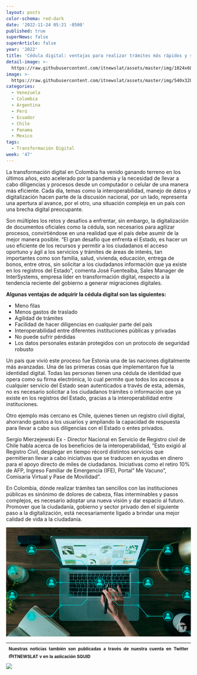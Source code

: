 ```yaml
---
layout: posts
color-schema: red-dark
date: '2022-11-24 05:21 -0500'
published: true
superNews: false
superArticle: false
year: '2022'
title: 'Cédula digital: ventajas para realizar trámites más rápidos y seguros'
detail-image: >-
  https://raw.githubusercontent.com/itnewslat/assets/master/img/1024x680/identidad-digital-g.jpg
image: >-
  https://raw.githubusercontent.com/itnewslat/assets/master/img/540x320/identidad-digital-p.jpg
categories:
  - Venezuela
  - Colombia
  - Argentina
  - Perú
  - Ecuador
  - Chile
  - Panama
  - Mexico
tags:
  - Transformación Digital
week: '47'
---
```

La transformación digital en Colombia ha venido ganando terreno en los últimos años, esto acelerado por la pandemia y la necesidad de llevar a cabo diligencias y procesos desde un computador o celular de una manera más eficiente. Cada día, temas como la interoperabilidad, manejo de datos y digitalización hacen parte de la discusión nacional, por un lado, representa una apertura al avance, por el otro, una situación compleja en un país con una brecha digital preocupante. 

Son múltiples los retos y desafíos a enfrentar, sin embargo, la digitalización de documentos oficiales como la cédula, son necesarios para agilizar procesos, convirtiéndose en una realidad que el país debe asumir de la mejor manera posible. “El gran desafío que enfrenta el Estado, es hacer un uso eficiente de los recursos y permitir a los ciudadanos el acceso oportuno y ágil a los servicios y trámites de áreas de interés, tan importantes como son familia, salud, vivienda, educación, entrega de bonos, entre otros, sin solicitar a los ciudadanos información que ya existe en los registros del Estado”, comenta José Fuentealba, Sales Manager de InterSystems, empresa líder en transformación digital, respecto a la tendencia reciente del gobierno a generar migraciones digitales.
 
**Algunas ventajas de adquirir la cédula digital son las siguientes:**

- Meno filas
- Menos gastos de traslado
- Agilidad de trámites
- Facilidad de hacer diligencias en cualquier parte del país
- Interoperabilidad entre diferentes instituciones públicas y privadas
- No puede sufrir pérdidas
- Los datos personales estarán protegidos con un protocolo de seguridad robusto

Un país que vivió este proceso fue Estonia una de las naciones digitalmente más avanzadas. Una de las primeras cosas que implementaron fue la identidad digital. Todas las personas tienen una cédula de identidad que opera como su firma electrónica, lo cual permite que todos los accesos a cualquier servicio del Estado sean autenticados a través de esta, además, no es necesario solicitar a los ciudadanos trámites o información que ya existe en los registros del Estado, gracias a la interoperabilidad entre instituciones.
 
Otro ejemplo más cercano es Chile, quienes tienen un registro civil digital, ahorrando gastos a los usuarios y ampliando la capacidad de respuesta para llevar a cabo sus diligencias con el Estado o entes privados. 
 
Sergio Mierzejewski Ex - Director Nacional en Servicio de Registro civil de Chile habla acerca de los beneficios de la interoperabilidad, “Esto exigió al Registro Civil, desplegar en tiempo récord distintos servicios que permitieran llevar a cabo iniciativas que se traducen en ayudas en dinero para el apoyo directo de miles de ciudadanos. Iniciativas como el retiro 10% de AFP, Ingreso Familiar de Emergencia (IFE), Portal” Me Vacuno”, Comisaria Virtual y Pase de Movilidad”.

En Colombia, dónde realizar trámites tan sencillos con las instituciones públicas es sinónimo de dolores de cabeza, filas interminables y pasos complejos, es necesario adoptar una nueva visión y dar espacio al futuro. Promover que la ciudadanía, gobierno y sector privado den el siguiente paso a la digitalización, está necesariamente ligado a brindar una mejor calidad de vida a la ciudadanía.

![](https://raw.githubusercontent.com/itnewslat/assets/master/img/540x320/identidad-digital-p.jpg)

<table style="height: 42px;" width="569">
<tbody>
<tr>
<td style="text-align: justify;"><sub><strong>Nuestras noticias también son publicadas a través de nuestra cuenta en Twitter <a href="https://twitter.com/itnewslat?lang=es">@ITNEWSLAT</a> y en la aplicación <a href="https://squidapp.co/en/">SQUID</a></strong></sub></td>
</tr>
</tbody>
</table>

<img src="https://tracker.metricool.com/c3po.jpg?hash=56f88a41e39ab42c063cc51676587a04"/>
